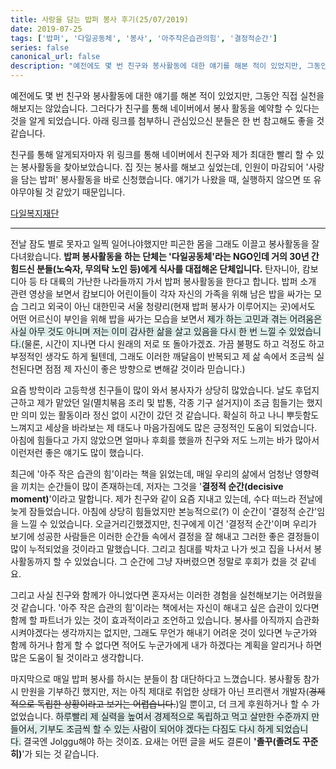 ```yaml
---
title: 사랑을 담는 밥퍼 봉사 후기(25/07/2019)
date: 2019-07-25
tags: ['밥퍼', '다일공동체', '봉사', '아주작은습관의힘', '결정적순간']
series: false
canonical_url: false
description: "예전에도 몇 번 친구와 봉사활동에 대한 얘기를 해본 적이 있었지만, 그동안 직접 실천을 해보지는 않았습니다. 그러다가 친구를 통해 네이버에서 봉사 활동을 예약할 수 있다는 것을 알게 되었습니다. 아래 링크를 첨부하니 관심있으신 분들은 한 번 참고해도 좋을 것 같습니다."
---
```


예전에도 몇 번 친구와 봉사활동에 대한 얘기를 해본 적이 있었지만, 그동안 직접 실천을 해보지는 않았습니다. 그러다가 친구를 통해 네이버에서 봉사 활동을 예약할 수 있다는 것을 알게 되었습니다. 아래 링크를 첨부하니 관심있으신 분들은 한 번 참고해도 좋을 것 같습니다.

[](https://happybean.naver.com/volunteer)

친구를 통해 알게되자마자 위 링크를 통해 네이버에서 친구와 제가 최대한 빨리 할 수 있는 봉사활동을 찾아보았습니다. 집 짓는 봉사를 해보고 싶었는데, 인원이 마감되어 '사랑을 담는 밥퍼' 봉사활동을 바로 신청했습니다. 얘기가 나왔을 때, 실행하지 않으면 또 유야무야될 것 같았기 때문입니다.

[다일복지재단](http://dail.org/)

---

전날 잠도 별로 못자고 일찍 일어나야했지만 피곤한 몸을 그래도 이끌고 봉사활동을 잘 다녀왔습니다. **밥퍼 봉사활동을 하는 단체는 '다일공동체'라는 NGO인데 거의 30년 간 힘드신 분들(노숙자, 무의탁 노인 등)에게 식사를 대접해온 단체입니다.** 탄자니아, 캄보디아 등 타 대륙의 가난한 나라들까지 가서 밥퍼 봉사활동을 한다고 합니다. 밥퍼 소개 관련 영상을 보면서 캄보디아 어린이들이 각자 자신의 가족을 위해 남은 밥을 싸가는 모습 그리고 외국이 아닌 대한민국 서울 청량리(현재 밥퍼 봉사가 이루어지는 곳)에서도 어떤 어르신이 부인을 위해 밥을 싸가는 모습을 보면서 <span style="background-color: rgb(221, 237, 234);">제가 하는 고민과 겪는 어려움은 사실 아무 것도 아니며 저는 이미 감사한 삶을 살고 있음을 다시 한 번 느낄 수 있었습니다.</span>(물론, 시간이 지나면 다시 원래의 저로 또 돌아가겠죠. 가끔 불평도 하고 걱정도 하고 부정적인 생각도 하게 될텐데, 그래도 이러한 깨달음이 반복되고 제 삶 속에서 조금씩 실천된다면 점점 제 자신이 좋은 방향으로 변해갈 것이라 믿습니다.)

요즘 방학이라 고등학생 친구들이 많이 와서 봉사자가 상당히 많았습니다. 날도 후덥지근하고 제가 맡았던 일(멸치볶음 조리 및 밥통, 각종 기구 설거지)이 조금 힘들기는 했지만 의미 있는 활동이라 정신 없이 시간이 갔던 것 같습니다. 확실히 하고 나니 뿌듯함도 느껴지고 세상을 바라보는 제 태도나 마음가짐에도 많은 긍정적인 도움이 되었습니다. 아침에 힘들다고 가지 않았으면 얼마나 후회를 했을까 친구와 저도 느끼는 바가 많아서 이런저런 좋은 얘기도 많이 했습니다.

최근에 '아주 작은 습관의 힘'이라는 책을 읽었는데, 매일 우리의 삶에서 엄청난 영향력을 끼치는 순간들이 많이 존재하는데, 저자는 그것을 '**결정적 순간(decisive moment)**'이라고 말합니다. 제가 친구와 같이 요즘 지내고 있는데, 수다 떠느라 전날에 늦게 잠들었습니다. 아침에 상당히 힘들었지만 본능적으로(?) 이 순간이 '결정적 순간'임을 느낄 수 있었습니다. 오글거리긴했겠지만, 친구에게 이건 '결정적 순간'이며 우리가 보기에 성공한 사람들은 이러한 순간들 속에서 결정을 잘 해내고 그러한 좋은 결정들이 많이 누적되었을 것이라고 말했습니다. 그리고 침대를 박차고 나가 씻고 집을 나서서 봉사활동까지 할 수 있었습니다. 그 순간에 그냥 자버렸으면 정말로 후회가 컸을 것 같네요.

그리고 사실 친구와 함께가 아니었다면 혼자서는 이러한 경험을 실천해보기는 어려웠을 것 같습니다. '아주 작은 습관의 힘'이라는 책에서는 자신이 해내고 싶은 습관이 있다면 함께 할 파트너가 있는 것이 효과적이라고 조언하고 있습니다. 봉사를 아직까지 습관화시켜야겠다는 생각까지는 없지만, 그래도 무언가 해내기 어려운 것이 있다면 누군가와 함께 하거나 함게 할 수 없다면 적어도 누군가에게 내가 하겠다는 계획을 알리거나 하면 많은 도움이 될 것이라고 생각합니다.

마지막으로 매일 밥퍼 봉사를 하시는 분들이 참 대단하다고 느꼈습니다. 봉사활동 참가 시 만원을 기부하긴 했지만, 저는 아직 제대로 취업한 상태가 아닌 프리랜서 개발자(~~경제적으로 독립한 상황이라고 보기는 어렵습니다.~~)일 뿐이고, 더 크게 후원하거나 할 수 가 없었습니다. <span style="background-color: rgb(221, 237, 234);">하루빨리 제 실력을 높여서 경제적으로 독립하고 먹고 살만한 수준까지 만들어서, 기부도 조금씩 할 수 있는 사람이 되어야 겠다는 다짐도 다시 하게 되었습니다.</span> 결국엔 Jolggu해야 하는 것이죠. 요새는 어떤 글을 써도 결론이 **'졸꾸(졸려도 꾸준히)**'가 되는 것 같습니다.